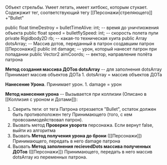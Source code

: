 Объект стрельбы.
Умеет летать, имеет хитбокс, которым стукает. Содежржит тег, соответствующий тегу [[Персонажи|стреляющего]] +"Bullet"  

public float timeDestroy = bulletTimeAlive: int; -- время до уничтиожения объекта
public float speed = bulletflySpeed: int; -- скорость полета пули
private Rigidbody2D rb; -- какая-то техническая хуита
public Array dotsArray; -- Массив дотов, переданный в патрон создавшим патрон [[Персонажи]]
public int damage; -- урон, который нанесет патрон при попадании
public Vector2 aimCoords; -- вектор, направление полёта патрона


**Метод создания массива ДОТов dotsArray** -- для заполнения dotsArray
	Принимает массив объектов ДОТа
	1. dotsArray = массив объектов ДОТа


**Нанесение Урона**.
	Принимает урон.
	1. damage = урон


**Метод нанесения урона** -- Вызывается при коллизии (Описано в [[Коллизия с уроном и Дотами]]): 
1. Сверить теги: от тега Патрона отрезается "Bullet", остаток должен быть противоположен тегу Принимающего (того, с кем провозаимодействовал патрон). 
2. Вызвать метод **Проверки уворота** персонажа. Если вернут false, выйти из алгоритма
3. Вызвать **Метод получения урона до брони** ([[Персонажи]]) Принимающего, передать в него damage патрона
4. Вызвать **Метод заполнения recievedDots массива полученных ДОТов** ([[Персонажи]]) Принимающего, передать в него массив dotsArray из переменных патрона.